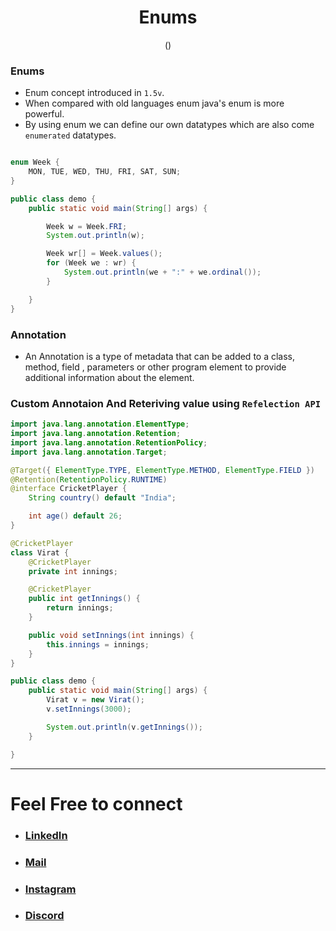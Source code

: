 <h1 align="center"> Enums</h1>
<p align="center" > () </p>

### Enums
+ Enum concept introduced in `1.5v`.
+ When compared with old languages enum java's enum is more powerful.
+ By using enum we can define our own datatypes which are also come `enumerated` datatypes.


```java

enum Week {
    MON, TUE, WED, THU, FRI, SAT, SUN;
}

public class demo {
    public static void main(String[] args) {

        Week w = Week.FRI;
        System.out.println(w);

        Week wr[] = Week.values();
        for (Week we : wr) {
            System.out.println(we + ":" + we.ordinal());
        }

    }
}

```

### Annotation

+ An Annotation is a type of metadata that can be added to a class, method, field , parameters or other program element to provide additional information about the element.

### Custom Annotaion And Reteriving value using `Refelection API`

```java
import java.lang.annotation.ElementType;
import java.lang.annotation.Retention;
import java.lang.annotation.RetentionPolicy;
import java.lang.annotation.Target;

@Target({ ElementType.TYPE, ElementType.METHOD, ElementType.FIELD })
@Retention(RetentionPolicy.RUNTIME)
@interface CricketPlayer {
    String country() default "India";

    int age() default 26;
}

@CricketPlayer
class Virat {
    @CricketPlayer
    private int innings;

    @CricketPlayer
    public int getInnings() {
        return innings;
    }

    public void setInnings(int innings) {
        this.innings = innings;
    }
}

public class demo {
    public static void main(String[] args) {
        Virat v = new Virat();
        v.setInnings(3000);

        System.out.println(v.getInnings());
    }

}

``` 







***

# Feel Free to connect
+ ### [LinkedIn](https://www.linkedin.com/in/saurabhbahadur) 
+ ### [Mail](mailto:singhsaurabhbahadur@gmail.com)
+ ### [Instagram](https://www.instagram.com/saurabhbahadur_)
+ ### [Discord](https://discord.gg/aQR27Bg7de)


